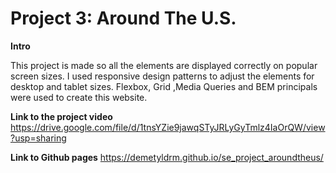# Project 3: Around The U.S.
 
  
**Intro**

This project is made so all the elements are displayed correctly on popular screen sizes. I used responsive design patterns to adjust the elements for desktop and tablet sizes. Flexbox, Grid ,Media Queries and BEM principals were used to create this website. 

**Link to the project video**
https://drive.google.com/file/d/1tnsYZie9jawqSTyJRLyGyTmlz4IaOrQW/view?usp=sharing

**Link to Github pages** 
https://demetyldrm.github.io/se_project_aroundtheus/
